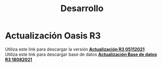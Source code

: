 ﻿---
layout: default
title: Desarrollo
permalink: /Desarrollo/descargarversionr3
editable: si
---

# Actualización Oasis R3

Utiliza este link para descargar la versión  [**Actualización R3 05112021**](http://docs.oasiscom.com/Desarrollo/actualización-R3-05112021.rar)  
Utiliza este link para descargar base de datos [**Actualización Base de datos R3 18082021**](http://docs.oasiscom.com/Desarrollo/actualización-base-oasisr3-18082021.rar)  



